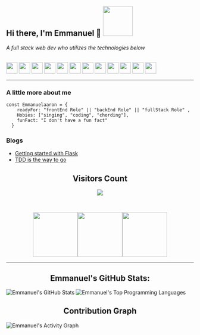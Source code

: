 ## **Hi there, I'm Emmanuel** 👋 <img src="https://media.giphy.com/media/WOwiryOPA0G6jhKqB0/giphy.gif?cid=ecf05e47q04v1m88ajsmjc8d16y9pilizpoecwldtmg2vxp6&rid=giphy.gif&ct=g" width="80" />

_A full stack web dev who utilizes the technologies below_ 

<br>
<p align="center" style="display: inline;">
<!-- HTML 5 -->
<img height=30px src="https://img.shields.io/badge/HTML5-E34F26?style=for-the-badge&logo=html5&logoColor=white">
<!-- CSS3 -->
 <img height=30px src="https://img.shields.io/badge/CSS3-1572B6?style=for-the-badge&logo=css3&logoColor=white">
<!-- Javascript -->
<img height=30px src="https://img.shields.io/badge/JavaScript-F7DF1E?style=for-the-badge&logo=javascript&logoColor=black">
<!-- Python -->
 <img height=30px src="https://img.shields.io/badge/Python-3776AB?style=for-the-badge&logo=python&logoColor=white">
<!-- React -->
<img height=30px src="https://img.shields.io/badge/React-20232A?style=for-the-badge&logo=react&logoColor=61DAFB">
<!-- Bootstrap -->
 <img height=30px src="https://img.shields.io/badge/Bootstrap-563D7C?style=for-the-badge&logo=bootstrap&logoColor=white">
<!-- Flask -->
<img height=30px src="https://img.shields.io/badge/flask-%23000.svg?style=for-the-badge&logo=flask&logoColor=white">
<!--Ruby -->
<img height=30px src="https://img.shields.io/badge/ruby-%23CC342D.svg?style=for-the-badge&logo=ruby&logoColor=white">
<!-- Ruby on Rails -->
 <img height=30px src="https://img.shields.io/badge/Ruby_on_Rails-CC0000?style=for-the-badge&logo=ruby-on-rails&logoColor=white">
<!-- MySQL -->
 <img height=30px src="https://img.shields.io/badge/MySQL-00000F?style=for-the-badge&logo=mysql&logoColor=white">
<!-- PostgreSQL -->
<img height=30px src="https://img.shields.io/badge/postgres-%23316192.svg?style=for-the-badge&logo=postgresql&logoColor=white">
<!-- Heroku -->
 <img height=30px src="https://img.shields.io/badge/Heroku-430098?style=for-the-badge&logo=heroku&logoColor=white">
 
 <br>

------------------------------------------------------------------

### A little more about me

```
const Emmanuelaaron = {
    readyFor: "frontEnd Role" || "backEnd Role" || "fullStack Role" ,
    Hobies: ["singing", "coding", "chording"],
    funFact: "I don't have a fun fact"
  }
```
### Blogs
- [Getting started with Flask](https://medium.com/@emmanuelisabirye9/getting-started-with-flask-fa215d18bcf5)
- [TDD is the way to go](https://medium.com/@emmanuelisabirye9/tdd-is-the-way-to-go-bcfcafeb4891)
 
 <!-- START Visitor Count -->
<div align="center">
<h2 align="centre">Visitors Count</h2>  
<p align="center"><img align="center" src="https://profile-counter.glitch.me/{Emmanuelaaron}/count.svg" /></p> 
<br>
</div>
<p align="center">
<img align="" height='120px' src="https://github.com/aryashah2k/aryashah2k/blob/main/assets/Geometric%20White.gif" /><img align="" height='120px' src="https://raw.githubusercontent.com/rodrigograca31/rodrigograca31/master/matrix.svg" /><img align="" height='120px' src="https://github.com/aryashah2k/aryashah2k/blob/main/assets/Geometric%20White.gif" />
</p>
<hr>
<!-- End Visitor Count -->

    
<h2 align='center'>Emmanuel's GitHub Stats:</h2>

![Emmanuel's GitHub Stats](https://github-readme-stats.vercel.app/api?username=Emmanuelaaron&show_icons=true&count_private=true&theme=react) ![Emmanuel's Top Programming Languages](https://github-readme-stats.vercel.app/api/top-langs/?username=Emmanuelaaron&show_icons=true&count_private=true&theme=react)
 </div>
 
 <p align="center">
 <h2 align="center">Contribution Graph</h2>
<p>
<img alt="Emmanuel's Activity Graph" src="https://activity-graph.herokuapp.com/graph?username=Emmanuelaaron&bg_color=1F222E&color=F8D866&line=F85D7F&point=FFFFFF&hide_border=true" />
</p>
<!--
**Emmanuelaaron/Emmanuelaaron** is a ✨ _special_ ✨ repository because its `README.md` (this file) appears on your GitHub profile.

Here are some ideas to get you started:

- 🔭 I’m currently working on ...
- 🌱 I’m currently learning ...
- 👯 I’m looking to collaborate on ...
- 🤔 I’m looking for help with ...
- 💬 Ask me about ...
- 📫 How to reach me: ...
- 😄 Pronouns: ...
- ⚡ Fun fact: ...
-->
